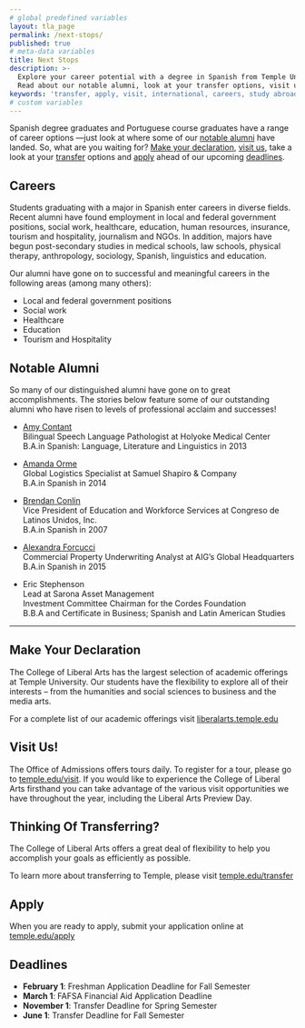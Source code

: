 ```yaml
---
# global predefined variables
layout: tla_page
permalink: /next-stops/
published: true
# meta-data variables
title: Next Stops
description: >-
  Explore your career potential with a degree in Spanish from Temple University’s College of Liberal Arts.
  Read about our notable alumni, look at your transfer options, visit us, make your declaration, and apply!
keywords: 'transfer, apply, visit, international, careers, study abroad'
# custom variables
---
```

Spanish degree graduates and Portuguese course graduates have a range of career options —just look at where some of our [notable alumni](#notable-alumni) have landed. So, what are you waiting for? [Make your declaration](#make-your-declaration), [visit us](#visit-us), take a look at your [transfer](#thinking-of-transferring) options and [apply](#apply) ahead of our upcoming [deadlines](#deadlines).

## Careers
Students graduating with a major in Spanish enter careers in diverse fields.  Recent alumni have found employment in local and federal government positions, social work, healthcare, education, human resources, insurance, tourism and hospitality, journalism and NGOs. In addition, majors have begun post-secondary studies in medical schools, law schools, physical therapy, anthropology, sociology, Spanish, linguistics and education.

Our alumni have gone on to successful and meaningful careers in the following areas (among many others):
- Local and federal government positions
- Social work
- Healthcare
- Education
- Tourism and Hospitality

## Notable Alumni
So many of our distinguished alumni have gone on to great accomplishments. The stories below feature some of our outstanding alumni who have risen to levels of professional acclaim and successes!

- [Amy Contant](https://liberalarts.temple.edu/news/alumni-spotlight-amy-contant)<br/>
  Bilingual Speech Language Pathologist at Holyoke Medical Center<br/>
  B.A.in Spanish: Language, Literature and Linguistics in 2013<br/>
   
- [Amanda Orme](#https://liberalarts.temple.edu/news/alumni-spotlight-amanda-orme)<br/>
  Global Logistics Specialist at Samuel Shapiro & Company<br/>
  B.A.in Spanish in 2014<br/>
   
- [Brendan Conlin](https://liberalarts.temple.edu/news/alumni-spotlight-brendan-conlin)<br/>
  Vice President of Education and Workforce Services at Congreso de Latinos Unidos, Inc.<br/>
  B.A.in Spanish in 2007<br/>

- [Alexandra Forcucci](https://liberalarts.temple.edu/news/alumni-spotlight-alexandra-forcucci)<br/>
  Commercial Property Underwriting Analyst at AIG’s Global Headquarters<br/>
  B.A.in Spanish in 2015<br/>
  
- Eric Stephenson<br/>
  Lead at Sarona Asset Management<br/>
  Investment Committee Chairman for the Cordes Foundation<br/>
  B.B.A and Certificate in Business; Spanish and Latin American Studies<br/>
  
___  

## Make Your Declaration
The College of Liberal Arts has the largest selection of academic offerings at Temple University. Our students have the flexibility to explore all of their interests – from the humanities and social sciences to business and the media arts.

For a complete list of our academic offerings visit [liberalarts.temple.edu](http://liberalarts.temple.edu)

## Visit Us!
The Office of Admissions offers tours daily. To register for a tour, please go to [temple.edu/visit](http://admissions.temple.edu/visit). If you would like to experience the College of Liberal Arts firsthand you can take advantage of the various visit opportunities we have throughout the year, including the Liberal Arts Preview Day.

## Thinking Of Transferring?
The College of Liberal Arts offers a great deal of flexibility to help you accomplish your goals as efficiently as possible.

To learn more about transferring to Temple, please visit [temple.edu/transfer](http://admissions.temple.edu/transfer)

## Apply
When you are ready to apply, submit your application online at [temple.edu/apply](http://admissions.temple.edu/apply)

## Deadlines
- **February 1**: Freshman Application Deadline for Fall Semester
- **March 1**: FAFSA Financial Aid Application Deadline
- **November 1**: Transfer Deadline for Spring Semester
- **June 1**: Transfer Deadline for Fall Semester

